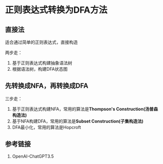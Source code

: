 # 正则表达式转换为DFA方法


## 直接法

适合通过简单的正则表达式，直接构造

两步走：
1. 基于正则表达式构建抽象语法树
2. 根据语法树，构建DFA状态图

## 先转换成NFA，再转换成DFA

三步走：
1. 基于正则表达式构建NFA，常用的算法是**Thompson's Construction(汤普森构造法)**
2. 基于NFA构建DFA，常用的算法是**Subset Construction(子集构造法)**
3. DFA最小化，常用的算法是Hopcroft


## 参考链接
1. OpenAI-ChatGPT3.5